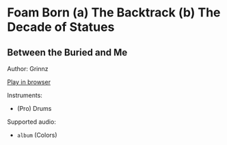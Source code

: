 # Foam Born \(a\) The Backtrack \(b\) The Decade of Statues

## Between the Buried and Me

Author: Grinnz

[Play in browser](http://pages.cs.wisc.edu/~tolly/customs/?title=foam-born&artist=between-the-buried-and-me)

Instruments:

  * (Pro) Drums

Supported audio:

  * `album` (Colors)

